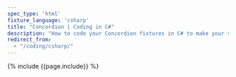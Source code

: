 ```yaml
---
spec_type: 'html'
fixture_language: 'csharp'
title: "Concordion | Coding in C#"
description: "How to code your Concordion fixtures in C# to make your specifications executable and automate the validation of the examples. By running the executable specifications, they create documentation. If validated frequently, they become living documentation."
redirect_from: 
  - "/coding/csharp/"
---
```


{% include {{page.include}} %}

